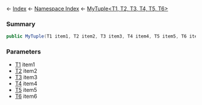 ← [Index](Api-Index) ← [Namespace Index](Namespace-Index) ← [MyTuple\<T1, T2, T3, T4, T5, T6\>](VRage.MyTuple`6)

### Summary

```csharp
public MyTuple(T1 item1, T2 item2, T3 item3, T4 item4, T5 item5, T6 item6)
```

### Parameters

* [T1]() item1
* [T2]() item2
* [T3]() item3
* [T4]() item4
* [T5]() item5
* [T6]() item6
